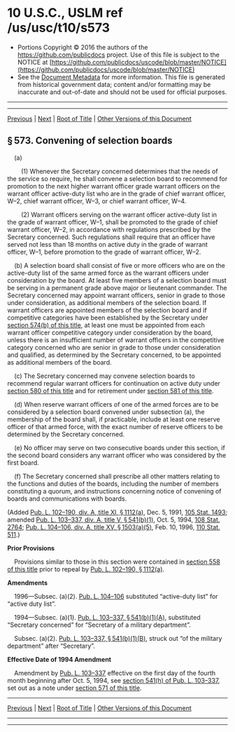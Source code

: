 ---
---

# 10 U.S.C., USLM ref /us/usc/t10/s573

* Portions Copyright © 2016 the authors of the https://github.com/publicdocs project.
  Use of this file is subject to the NOTICE at [https://github.com/publicdocs/uscode/blob/master/NOTICE](https://github.com/publicdocs/uscode/blob/master/NOTICE)
* See the [Document Metadata](././../../../../../..//README.md) for more information.
  This file is generated from historical government data; content and/or formatting may be inaccurate and out-of-date and should not be used for official purposes.

----------
----------

[Previous](./../../../../../..//us/usc/t10/stA/ptII/ch33A/m__us_usc_t10_s572.md) | [Next](./../../../../../..//us/usc/t10/stA/ptII/ch33A/m__us_usc_t10_s574.md) | [Root of Title](./../../../../../../) | [Other Versions of this Document](https://publicdocs.github.io/go/links?ns=uslm&ref=%2Fus%2Fusc%2Ft10%2Fs573)

## § 573. Convening of selection boards

    (a)

        (1) Whenever the Secretary concerned determines that the needs of the service so require, he shall convene a selection board to recommend for promotion to the next higher warrant officer grade warrant officers on the warrant officer active-duty list who are in the grade of chief warrant officer, W–2, chief warrant officer, W–3, or chief warrant officer, W–4.

        (2) Warrant officers serving on the warrant officer active-duty list in the grade of warrant officer, W–1, shall be promoted to the grade of chief warrant officer, W–2, in accordance with regulations prescribed by the Secretary concerned. Such regulations shall require that an officer have served not less than 18 months on active duty in the grade of warrant officer, W–1, before promotion to the grade of warrant officer, W–2.

    (b) A selection board shall consist of five or more officers who are on the active-duty list of the same armed force as the warrant officers under consideration by the board. At least five members of a selection board must be serving in a permanent grade above major or lieutenant commander. The Secretary concerned may appoint warrant officers, senior in grade to those under consideration, as additional members of the selection board. If warrant officers are appointed members of the selection board and if competitive categories have been established by the Secretary under [section 574(b) of this title][/us/usc/t10/s574/b], at least one must be appointed from each warrant officer competitive category under consideration by the board, unless there is an insufficient number of warrant officers in the competitive category concerned who are senior in grade to those under consideration and qualified, as determined by the Secretary concerned, to be appointed as additional members of the board.

    (c) The Secretary concerned may convene selection boards to recommend regular warrant officers for continuation on active duty under [section 580 of this title][/us/usc/t10/s580] and for retirement under [section 581 of this title][/us/usc/t10/s581].

    (d) When reserve warrant officers of one of the armed forces are to be considered by a selection board convened under subsection (a), the membership of the board shall, if practicable, include at least one reserve officer of that armed force, with the exact number of reserve officers to be determined by the Secretary concerned.

    (e) No officer may serve on two consecutive boards under this section, if the second board considers any warrant officer who was considered by the first board.

    (f) The Secretary concerned shall prescribe all other matters relating to the functions and duties of the boards, including the number of members constituting a quorum, and instructions concerning notice of convening of boards and communications with boards.

(Added [Pub. L. 102–190, div. A, title XI, § 1112(a)][/us/pl/102/190/s1112/a], Dec. 5, 1991, [105 Stat. 1493][/us/stat/105/1493]; amended [Pub. L. 103–337, div. A, title V, § 541(b)(1)][/us/pl/103/337/s541/b/1], Oct. 5, 1994, [108 Stat. 2764][/us/stat/108/2764]; [Pub. L. 104–106, div. A, title XV, § 1503(a)(5)][/us/pl/104/106/s1503/a/5], Feb. 10, 1996, [110 Stat. 511][/us/stat/110/511].)

 __Prior Provisions__ 

    Provisions similar to those in this section were contained in [section 558 of this title][/us/usc/t10/s558] prior to repeal by [Pub. L. 102–190, § 1112(a)][/us/pl/102/190/s1112/a].

 __Amendments__ 

    1996—Subsec. (a)(2). [Pub. L. 104–106][/us/pl/104/106] substituted “active-duty list” for “active duty list”.

    1994—Subsec. (a)(1). [Pub. L. 103–337, § 541(b)(1)(A)][/us/pl/103/337/s541/b/1/A], substituted “Secretary concerned” for “Secretary of a military department”.

    Subsec. (a)(2). [Pub. L. 103–337, § 541(b)(1)(B)][/us/pl/103/337/s541/b/1/B], struck out “of the military department” after “Secretary”.

 __Effective Date of 1994 Amendment__ 

    Amendment by [Pub. L. 103–337][/us/pl/103/337] effective on the first day of the fourth month beginning after Oct. 5, 1994, see [section 541(h) of Pub. L. 103–337][/us/pl/103/337/s541/h], set out as a note under [section 571 of this title][/us/usc/t10/s571].

----------

[Previous](./../../../../../..//us/usc/t10/stA/ptII/ch33A/m__us_usc_t10_s572.md) | [Next](./../../../../../..//us/usc/t10/stA/ptII/ch33A/m__us_usc_t10_s574.md) | [Root of Title](./../../../../../../) | [Other Versions of this Document](https://publicdocs.github.io/go/links?ns=uslm&ref=%2Fus%2Fusc%2Ft10%2Fs573)

----------
----------

[/us/usc/t10/s574/b]: https://publicdocs.github.io/go/links?ns=uslm&ref=%2Fus%2Fusc%2Ft10%2Fs574%2Fb
[/us/usc/t10/s580]: https://publicdocs.github.io/go/links?ns=uslm&ref=%2Fus%2Fusc%2Ft10%2Fs580
[/us/usc/t10/s581]: https://publicdocs.github.io/go/links?ns=uslm&ref=%2Fus%2Fusc%2Ft10%2Fs581
[/us/pl/102/190/s1112/a]: https://publicdocs.github.io/go/links?ns=uslm&ref=%2Fus%2Fpl%2F102%2F190%2Fs1112%2Fa
[/us/stat/105/1493]: https://publicdocs.github.io/go/links?ns=uslm&ref=%2Fus%2Fstat%2F105%2F1493
[/us/pl/103/337/s541/b/1]: https://publicdocs.github.io/go/links?ns=uslm&ref=%2Fus%2Fpl%2F103%2F337%2Fs541%2Fb%2F1
[/us/stat/108/2764]: https://publicdocs.github.io/go/links?ns=uslm&ref=%2Fus%2Fstat%2F108%2F2764
[/us/pl/104/106/s1503/a/5]: https://publicdocs.github.io/go/links?ns=uslm&ref=%2Fus%2Fpl%2F104%2F106%2Fs1503%2Fa%2F5
[/us/stat/110/511]: https://publicdocs.github.io/go/links?ns=uslm&ref=%2Fus%2Fstat%2F110%2F511
[/us/usc/t10/s558]: https://publicdocs.github.io/go/links?ns=uslm&ref=%2Fus%2Fusc%2Ft10%2Fs558
[/us/pl/102/190/s1112/a]: https://publicdocs.github.io/go/links?ns=uslm&ref=%2Fus%2Fpl%2F102%2F190%2Fs1112%2Fa
[/us/pl/104/106]: https://publicdocs.github.io/go/links?ns=uslm&ref=%2Fus%2Fpl%2F104%2F106
[/us/pl/103/337/s541/b/1/A]: https://publicdocs.github.io/go/links?ns=uslm&ref=%2Fus%2Fpl%2F103%2F337%2Fs541%2Fb%2F1%2FA
[/us/pl/103/337/s541/b/1/B]: https://publicdocs.github.io/go/links?ns=uslm&ref=%2Fus%2Fpl%2F103%2F337%2Fs541%2Fb%2F1%2FB
[/us/pl/103/337]: https://publicdocs.github.io/go/links?ns=uslm&ref=%2Fus%2Fpl%2F103%2F337
[/us/pl/103/337/s541/h]: https://publicdocs.github.io/go/links?ns=uslm&ref=%2Fus%2Fpl%2F103%2F337%2Fs541%2Fh
[/us/usc/t10/s571]: https://publicdocs.github.io/go/links?ns=uslm&ref=%2Fus%2Fusc%2Ft10%2Fs571


